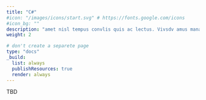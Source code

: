 ```yaml
---
title: "C#"
#icon: "/images/icons/start.svg" # https://fonts.google.com/icons
#icon_bg: ""
description: "amet nisl tempus convlis quis ac lectus. Vivsdv amus mana justo, lacinia eget"
weight: 2

# don't create a separete page
type: "docs"
_build:
  list: always
  publishResources: true
  render: always
---
```


TBD
